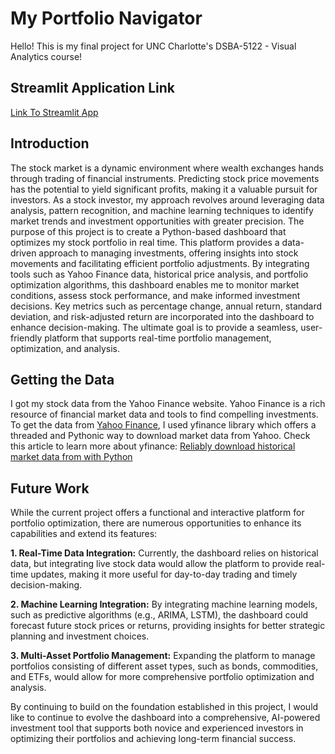 # My Portfolio Navigator
Hello! This is my final project for UNC Charlotte's DSBA-5122 - Visual Analytics course!
## Streamlit Application Link
[Link To Streamlit App](https://gopa-finalproject-app.streamlit.app/)
## Introduction
The stock market is a dynamic environment where wealth exchanges hands through trading of financial instruments. Predicting stock price movements has the potential to yield significant profits, making it a valuable pursuit for investors. As a stock investor, my approach revolves around leveraging data analysis, pattern recognition, and machine learning techniques to identify market trends and investment opportunities with greater precision.
The purpose of this project is to create a Python-based dashboard that optimizes my stock portfolio in real time. This platform provides a data-driven approach to managing investments, offering insights into stock movements and facilitating efficient portfolio adjustments. By integrating tools such as Yahoo Finance data, historical price analysis, and portfolio optimization algorithms, this dashboard enables me to monitor market conditions, assess stock performance, and make informed investment decisions. Key metrics such as percentage change, annual return, standard deviation, and risk-adjusted return are incorporated into the dashboard to enhance decision-making. The ultimate goal is to provide a seamless, user-friendly platform that supports real-time portfolio management, optimization, and analysis.
## Getting the Data
I got my stock data from the Yahoo Finance website. Yahoo Finance is a rich resource of financial market data and tools to find compelling investments. To get the data from [Yahoo Finance](https://finance.yahoo.com/), I used yfinance library which offers a threaded and Pythonic way to download market data from Yahoo. Check this article to learn more about yfinance: [Reliably download historical market data from with Python](https://aroussi.com/post/python-yahoo-finance)
## Future Work
While the current project offers a functional and interactive platform for portfolio optimization, there are numerous opportunities to enhance its capabilities and extend its features:

**1.	Real-Time Data Integration:** Currently, the dashboard relies on historical data, but integrating live stock data would allow the platform to provide real-time updates, making it more useful for day-to-day trading and timely decision-making.

**2.	Machine Learning Integration:** By integrating machine learning models, such as predictive algorithms (e.g., ARIMA, LSTM), the dashboard could forecast future stock prices or returns, providing insights for better strategic planning and investment choices.

**3.	Multi-Asset Portfolio Management:** Expanding the platform to manage portfolios consisting of different asset types, such as bonds, commodities, and ETFs, would allow for more comprehensive portfolio optimization and analysis.

By continuing to build on the foundation established in this project,  I would like to continue to evolve the dashboard into a comprehensive, AI-powered investment tool that supports both novice and experienced investors in optimizing their portfolios and achieving long-term financial success.

